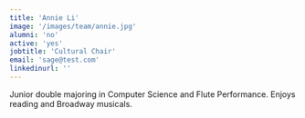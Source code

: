 ```yaml
---
title: 'Annie Li'
image: '/images/team/annie.jpg'
alumni: 'no'
active: 'yes'
jobtitle: 'Cultural Chair'
email: 'sage@test.com'
linkedinurl: ''
---
```


Junior double majoring in Computer Science and Flute Performance. Enjoys reading and Broadway musicals.
